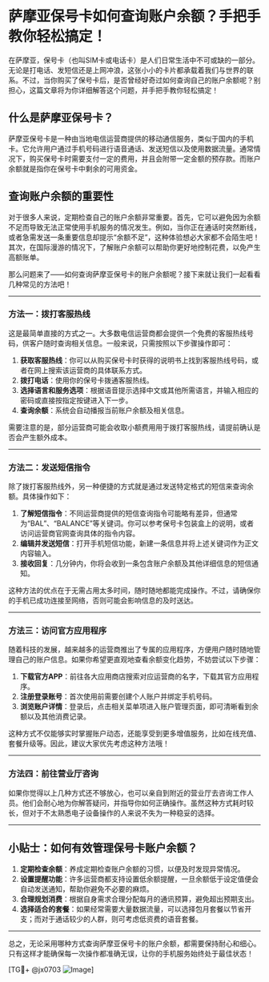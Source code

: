 # 萨摩亚保号卡如何查询账户余额？手把手教你轻松搞定！

在萨摩亚，保号卡（也叫SIM卡或电话卡）是人们日常生活中不可或缺的一部分。无论是打电话、发短信还是上网冲浪，这张小小的卡片都承载着我们与世界的联系。不过，当你购买了保号卡后，是否曾经好奇过如何查询自己的账户余额呢？别担心，这篇文章将为你详细解答这个问题，并手把手教你轻松搞定！

## 什么是萨摩亚保号卡？

萨摩亚保号卡是一种由当地电信运营商提供的移动通信服务，类似于国内的手机卡。它允许用户通过手机号码进行语音通话、发送短信以及使用数据流量。通常情况下，购买保号卡时需要支付一定的费用，并且会附带一定金额的预存款。而账户余额就是指你在保号卡中剩余的可用资金。

## 查询账户余额的重要性

对于很多人来说，定期检查自己的账户余额非常重要。首先，它可以避免因为余额不足而导致无法正常使用手机服务的情况发生。例如，当你正在通话时突然断线，或者急需发送一条重要信息却提示“余额不足”，这种体验想必大家都不会陌生吧！其次，在国际漫游的情况下，了解账户余额可以帮助你更好地控制花费，以免产生高额账单。

那么问题来了——如何查询萨摩亚保号卡的账户余额呢？接下来就让我们一起看看几种常见的方法吧！

---

### 方法一：拨打客服热线

这是最简单直接的方式之一。大多数电信运营商都会提供一个免费的客服热线号码，供客户随时查询相关信息。一般来说，只需按照以下步骤操作即可：

1. **获取客服热线**：你可以从购买保号卡时获得的说明书上找到客服热线号码，或者在网上搜索该运营商的具体联系方式。
2. **拨打电话**：使用你的保号卡拨通客服热线。
3. **选择语言和服务选项**：根据语音提示选择中文或其他所需语言，并输入相应的密码或直接按指定按键进入下一步。
4. **查询余额**：系统会自动播报当前账户余额及相关信息。

需要注意的是，部分运营商可能会收取小额费用用于拨打客服热线，请提前确认是否会产生额外成本。

---

### 方法二：发送短信指令

除了拨打客服热线外，另一种便捷的方式就是通过发送特定格式的短信来查询余额。具体操作如下：

1. **了解短信指令**：不同运营商提供的短信查询指令可能略有差异，但通常为“BAL”、“BALANCE”等关键词。你可以参考保号卡包装盒上的说明，或者访问运营商官网查询具体的指令内容。
2. **编辑并发送短信**：打开手机短信功能，新建一条信息并将上述关键词作为正文内容输入。
3. **接收回复**：几分钟内，你将会收到一条包含账户余额及其他详细信息的短信通知。

这种方法的优点在于无需占用太多时间，随时随地都能完成操作。不过，请确保你的手机已成功连接至网络，否则可能会影响信息的及时送达。

---

### 方法三：访问官方应用程序

随着科技的发展，越来越多的运营商推出了专属的应用程序，方便用户随时随地管理自己的账户信息。如果你希望更直观地查看余额变化趋势，不妨尝试以下步骤：

1. **下载官方APP**：前往各大应用商店搜索对应运营商的名字，下载其官方应用程序。
2. **注册登录账号**：首次使用前需要创建个人账户并绑定手机号码。
3. **浏览账户详情**：登录后，点击相关菜单项进入账户管理页面，即可清晰看到余额以及其他消费记录。

这种方式不仅能够实时掌握账户动态，还能享受到更多增值服务，比如在线充值、套餐升级等。因此，建议大家优先考虑这种方法哦！

---

### 方法四：前往营业厅咨询

如果你觉得以上几种方式还不够放心，也可以亲自到附近的营业厅去咨询工作人员。他们会耐心地为你解答疑问，并指导你如何正确操作。虽然这种方式耗时较长，但对于不太熟悉电子设备操作的人来说不失为一种稳妥的选择。

---

## 小贴士：如何有效管理保号卡账户余额？

1. **定期检查余额**：养成定期检查账户余额的习惯，以便及时发现异常情况。
2. **设置提醒功能**：许多运营商都支持设置低余额提醒，一旦余额低于设定值便会自动发送通知，帮助你避免不必要的麻烦。
3. **合理规划消费**：根据自身需求合理分配每月的通讯预算，避免超出预期支出。
4. **选择适合的套餐**：如果经常需要大量数据流量，可以选择包月套餐以节省开支；而对于通话较少的人群，则可考虑低资费的语音套餐。

---

总之，无论采用哪种方式查询萨摩亚保号卡的账户余额，都需要保持耐心和细心。只有这样才能确保每一次操作都准确无误，让你的手机服务始终处于最佳状态！

[TG💪+ @jx0703 ![Image](https://github.com/user-attachments/assets/dbca1d08-cadb-493c-b0ec-ad6f7a83f270)]
